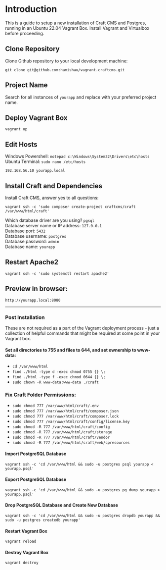 # Introduction
This is a guide to setup a new installation of Craft CMS and Postgres, running in an Ubuntu 22.04 Vagrant Box. Install Vagrant and Virtualbox before proceeding.

## Clone Repository

Clone Github repository to your local development machine:
```
git clone git@github.com:hamishau/vagrant.craftcms.git
```

## Project Name

Search for all instances of `yourapp` and replace with your preferred project name.

## Deploy Vagrant Box

```
vagrant up
```

## Edit Hosts

Windows Powershell: `notepad c:\Windows\System32\Drivers\etc\hosts`  
Ubuntu Terminal: `sudo nano /etc/hosts`

```
192.168.56.10 yourapp.local
```

## Install Craft and Dependencies

Install Craft CMS, answer yes to all questions:

```
vagrant ssh -c 'sudo composer create-project craftcms/craft /var/www/html/craft'
```

Which database driver are you using? `pgsql`  
Database server name or IP address: `127.0.0.1`  
Database port: `5432`  
Database username: `postgres`  
Database password: `admin`  
Database name: `yourapp`

## Restart Apache2

```
vagrant ssh -c 'sudo systemctl restart apache2'
```

## Preview in browser:

```
http://yourapp.local:8080
```

---

### Post Installation
These are not required as a part of the Vagrant deployment process - just a collection of helpful commands that might be required at some point in your Vagrant box.

#### Set all directories to 755 and files to 644, and set ownership to www-data:

* `cd /var/www/html`
* `find ./html -type d -exec chmod 0755 {} \;`
* `find ./html -type f -exec chmod 0644 {} \;`
* `sudo chown -R www-data:www-data ./craft`

### Fix Craft Folder Permissions:

* `sudo chmod 777 /var/www/html/craft/.env`
* `sudo chmod 777 /var/www/html/craft/composer.json`
* `sudo chmod 777 /var/www/html/craft/composer.lock`
* `sudo chmod 777 /var/www/html/craft/config/license.key`
* `sudo chmod -R 777 /var/www/html/craft/config`
* `sudo chmod -R 777 /var/www/html/craft/storage`
* `sudo chmod -R 777 /var/www/html/craft/vendor`
* `sudo chmod -R 777 /var/www/html/craft/web/cpresources`


#### Import PostgreSQL Database
```
vagrant ssh -c 'cd /var/www/html && sudo -u postgres psql yourapp < yourapp.psql'
```

#### Export PostgreSQL Database
```
vagrant ssh -c 'cd /var/www/html && sudo -u postgres pg_dump yourapp > yourapp.psql'
```

#### Drop PostgreSQL Database and Create New Database
```
vagrant ssh -c 'cd /var/www/html && sudo -u postgres dropdb yourapp && sudo -u postgres createdb yourapp'
```

#### Restart Vagrant Box
```
vagrant reload
```

#### Destroy Vagrant Box
```
vagrant destroy
```